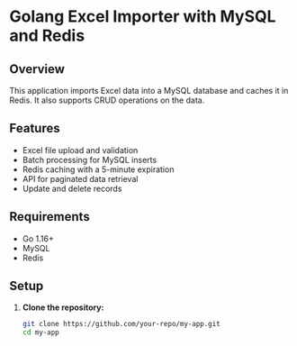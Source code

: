 # Golang Excel Importer with MySQL and Redis

## Overview
This application imports Excel data into a MySQL database and caches it in Redis. It also supports CRUD operations on the data.

## Features
- Excel file upload and validation
- Batch processing for MySQL inserts
- Redis caching with a 5-minute expiration
- API for paginated data retrieval
- Update and delete records

## Requirements
- Go 1.16+
- MySQL
- Redis

## Setup

1. **Clone the repository:**
   ```bash
   git clone https://github.com/your-repo/my-app.git
   cd my-app
